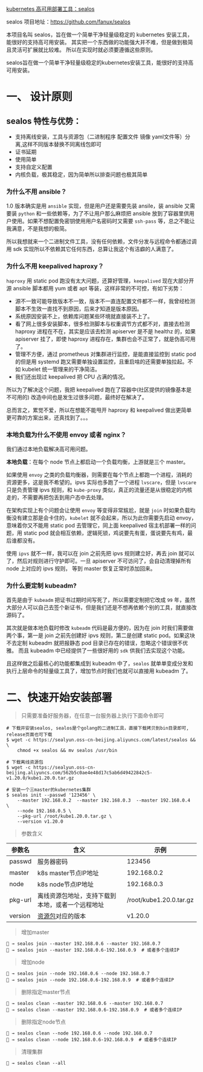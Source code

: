 [kubernetes 高可用部署工具：sealos](https://fuckcloudnative.io/posts/sealos/)



sealos 项目地址：https://github.com/fanux/sealos

本项目名叫 sealos，旨在做一个简单干净轻量级稳定的 kubernetes 安装工具，能很好的支持高可用安装。 其实把一个东西做的功能强大并不难，但是做到极简且灵活可扩展就比较难。 所以在实现时就必须要遵循这些原则。



sealos旨在做一个简单干净轻量级稳定的kubernetes安装工具，能很好的支持高可用安装。 

# 一、 设计原则

## sealos 特性与优势：

- 支持离线安装，工具与资源包（二进制程序 配置文件 镜像 yaml文件等）分离,这样不同版本替换不同离线包即可
- 证书延期
- 使用简单
- 支持自定义配置
- 内核负载，极其稳定，因为简单所以排查问题也极其简单

### 为什么不用 ansible？

1.0 版本确实是用 `ansible` 实现，但是用户还是需要先装 ansile，装 ansible 又需要装 `python` 和一些依赖等，为了不让用户那么麻烦把 ansible 放到了容器里供用户使用。如果不想配置免密钥使用用户名密码时又需要 `ssh-pass` 等，总之不能让我满意，不是我想的极简。

所以我想就来一个二进制文件工具，没有任何依赖，文件分发与远程命令都通过调用 sdk 实现所以不依赖其它任何东西，总算让我这个有洁癖的人满意了。

### 为什么不用 keepalived haproxy？

`haproxy` 用 static pod 跑没有太大问题，还算好管理，`keepalived` 现在大部分开源 ansible 脚本都用 yum 或者 apt 等装，这样非常的不可控，有如下劣势：

- 源不一致可能导致版本不一致，版本不一直连配置文件都不一样，我曾经检测脚本不生效一直找不到原因，后来才知道是版本原因。
- 系统原因安装不上，依赖库问题某些环境就直接装不上了。
- 看了网上很多安装脚本，很多检测脚本与权重调节方式都不对，直接去检测 haproxy 进程在不在，其实是应该去检测 apiserver 是不是 healthz 的，如果 apiserver 挂了，即使 haproxy 进程存在，集群也会不正常了，就是伪高可用了。
- 管理不方便，通过 prometheus 对集群进行监控，是能直接监控到 static pod 的但是用 systemd 跑又需要单独设置监控，且重启啥的还需要单独拉起。不如 kubelet 统一管理来的干净简洁。
- 我们还出现过 keepalived 把 CPU 占满的情况。

所以为了解决这个问题，我把 keepalived 跑在了容器中(社区提供的镜像基本是不可用的) 改造中间也是发生过很多问题，最终好在解决了。

总而言之，累觉不爱，所以在想能不能甩开 haproxy 和 keepalived 做出更简单更可靠的方案出来，还真找到了。。。

### 本地负载为什么不使用 envoy 或者 nginx？

我们通过本地负载解决高可用问题。

**本地负载**：在每个 node 节点上都启动一个负载均衡，上游就是三个 master。

如果使用 `envoy` 之类的负载均衡器，则需要在每个节点上都跑一个进程，消耗的资源更多，这是我不希望的。ipvs 实际也多跑了一个进程 `lvscare`，但是 `lvscare` 只是负责管理 ipvs 规则，和 `kube-proxy` 类似，真正的流量还是从很稳定的内核走的，不需要再把包丢到用户态中去处理。

在架构实现上有个问题会让使用 `envoy` 等变得非常尴尬，就是 `join` 时如果负载均衡没有建立那是会卡住的，`kubelet` 就不会起来，所以为此你需要先启动 envoy，意味着你又不能用 static pod 去管理它，同上面 keepalived 宿主机部署一样的问题，用 static pod 就会相互依赖，逻辑死锁，鸡说要先有蛋，蛋说要先有鸡，最后谁都没有。

使用 `ipvs` 就不一样，我可以在 join 之前先把 ipvs 规则建立好，再去 join 就可以了，然后对规则进行守护即可。一旦 apiserver 不可访问了，会自动清理掉所有 node 上对应的 ipvs 规则， 等到 master 恢复正常时添加回来。

### 为什么要定制 kubeadm?

首先是由于 `kubeadm` 把证书过期时间写死了，所以需要定制把它改成 `99` 年，虽然大部分人可以自己去签个新证书，但是我们还是不想再依赖个别的工具，就直接改源码了。

其次就是做本地负载时修改 `kubeadm` 代码是最方便的，因为在 join 时我们需要做两个事，第一是 join 之前先创建好 ipvs 规则，第二是创建 static pod。如果这块不去定制 kubeadm 就把报静态 pod 目录已存在的错误，忽略这个错误很不优雅。 而且 kubeadm 中已经提供了一些很好用的 `sdk` 供我们去实现这个功能。

且这样做之后最核心的功能都集成到 kubeadm 中了，`sealos` 就单单变成分发和执行上层命令的轻量级工具了，增加节点时我们也就可以直接用 kubeadm 了。



# 二、快速开始安装部署

> 只需要准备好服务器，在任意一台服务器上执行下面命令即可

```
# 下载并安装sealos, sealos是个golang的二进制工具，直接下载拷贝到bin目录即可, release页面也可下载
$ wget -c https://sealyun.oss-cn-beijing.aliyuncs.com/latest/sealos && \
    chmod +x sealos && mv sealos /usr/bin 

# 下载离线资源包
$ wget -c https://sealyun.oss-cn-beijing.aliyuncs.com/562b5c0ae4e48d17c5ab6d49422842c5-v1.20.0/kube1.20.0.tar.gz

# 安装一个三master的kubernetes集群
$ sealos init --passwd '123456' \
	--master 192.168.0.2  --master 192.168.0.3  --master 192.168.0.4  \
	--node 192.168.0.5 \
	--pkg-url /root/kube1.20.0.tar.gz \
	--version v1.20.0
```

> 参数含义

| 参数名  | 含义                                                         | 示例                    |
| ------- | ------------------------------------------------------------ | ----------------------- |
| passwd  | 服务器密码                                                   | 123456                  |
| master  | k8s master节点IP地址                                         | 192.168.0.2             |
| node    | k8s node节点IP地址                                           | 192.168.0.3             |
| pkg-url | 离线资源包地址，支持下载到本地，或者一个远程地址             | /root/kube1.20.0.tar.gz |
| version | [资源包](https://www.sealyun.com/goodsDetail?type=cloud_kernel&name=kubernetes)对应的版本 | v1.20.0                 |

> 增加master

```
🐳 → sealos join --master 192.168.0.6 --master 192.168.0.7
🐳 → sealos join --master 192.168.0.6-192.168.0.9  # 或者多个连续IP
```

> 增加node

```
🐳 → sealos join --node 192.168.0.6 --node 192.168.0.7
🐳 → sealos join --node 192.168.0.6-192.168.0.9  # 或者多个连续IP
```

> 删除指定master节点

```
🐳 → sealos clean --master 192.168.0.6 --master 192.168.0.7
🐳 → sealos clean --master 192.168.0.6-192.168.0.9  # 或者多个连续IP
```

> 删除指定node节点

```
🐳 → sealos clean --node 192.168.0.6 --node 192.168.0.7
🐳 → sealos clean --node 192.168.0.6-192.168.0.9  # 或者多个连续IP
```

> 清理集群

```
🐳 → sealos clean --all
```